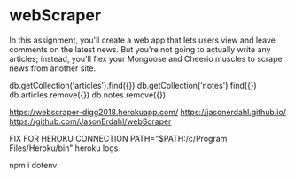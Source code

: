 # webScraper
In this assignment, you'll create a web app that lets users view and leave comments on the latest news. But you're not going to actually write any articles; instead, you'll flex your Mongoose and Cheerio muscles to scrape news from another site.

db.getCollection('articles').find({})
db.getCollection('notes').find({})
db.articles.remove({})
db.notes.remove({})


https://webscraper-digg2018.herokuapp.com/
https://jasonerdahl.github.io/
https://github.com/JasonErdahl/webScraper


FIX FOR HEROKU CONNECTION
PATH="$PATH:/c/Program Files/Heroku/bin"
heroku logs

npm i dotenv
